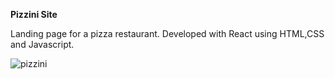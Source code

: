 **Pizzini Site**

Landing page for a pizza restaurant. Developed with React using HTML,CSS and Javascript.

![pizzini](https://user-images.githubusercontent.com/57311675/136661226-d8e934bd-e8a9-4ffe-b189-5ed7152279f8.jpg)




